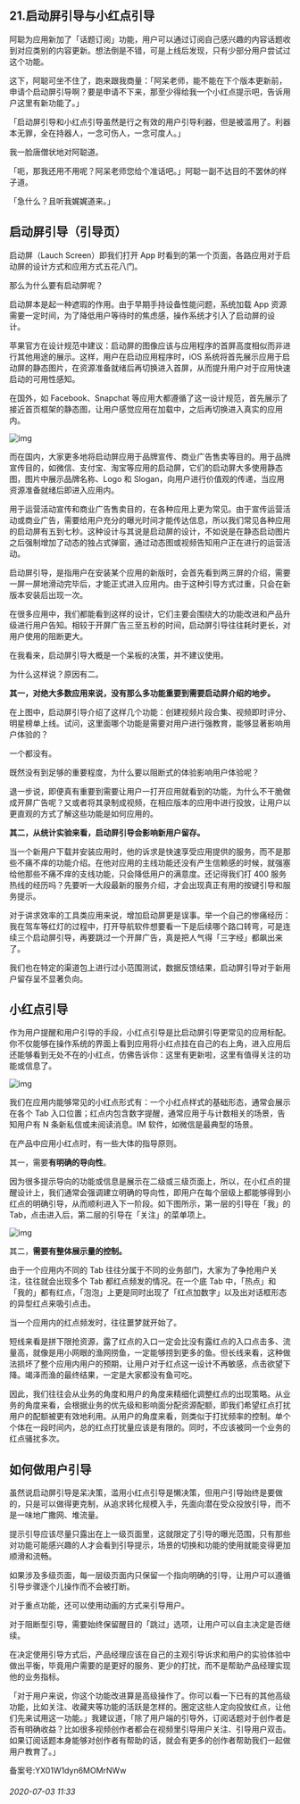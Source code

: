 ## 21.启动屏引导与小红点引导
阿聪为应用新加了「话题订阅」功能，用户可以通过订阅自己感兴趣的内容话题收到对应类别的内容更新。想法倒是不错，可是上线后发现，只有少部分用户尝试过这个功能。 


这下，阿聪可坐不住了，跑来跟我商量：「阿呆老师，能不能在下个版本更新前，申请个启动屏引导啊？要是申请不下来，那至少得给我一个小红点提示吧，告诉用户这里有新功能了。」 


「启动屏引导和小红点引导虽然是行之有效的用户引导利器，但是被滥用了。利器本无罪，全在持器人，一念可伤人，一念可度人。」 


我一脸唐僧状地对阿聪道。 


「呃，那我还用不用呢？阿呆老师您给个准话吧。」阿聪一副不达目的不罢休的样子道。 


「急什么？且听我娓娓道来。」 


启动屏引导（引导页）
----------


启动屏（Lauch Screen）即我们打开 App 时看到的第一个页面，各路应用对于启动屏的设计方式和应用方式五花八门。 


那么为什么要有启动屏呢？ 


启动屏本是起一种遮瑕的作用。由于早期手持设备性能问题，系统加载 App 资源需要一定时间，为了降低用户等待时的焦虑感，操作系统才引入了启动屏的设计。 


苹果官方在设计规范中建议：启动屏的图像应该与应用程序的首屏高度相似而非进行其他用途的展示。这样，用户在启动应用程序时，iOS 系统将首先展示应用于启动屏的静态图片，在资源准备就绪后再切换进入首屏，从而提升用户对于应用快速启动的可用性感知。 


在国外，如 Facebook、Snapchat 等应用大都遵循了这一设计规范，首先展示了接近首页框架的静态图，让用户感觉应用在加载中，之后再切换进入真实的应用内。 


  



![img](https://pic2.zhimg.com/v2-9409c6f8e2e8f54e50561f8c6659c1c8.webp)

  



而在国内，大家更多地将启动屏应用于品牌宣传、商业广告售卖等目的。用于品牌宣传目的，如微信、支付宝、淘宝等应用的启动屏，它们的启动屏大多使用静态图，图片中展示品牌名称、Logo 和 Slogan，向用户进行价值观的传递，当应用资源准备就绪后即进入应用内。 


用于运营活动宣传和商业广告售卖目的，在各种应用上更为常见。由于宣传运营活动或商业广告，需要给用户充分的曝光时间才能传达信息，所以我们常见各种应用的启动屏有五到七秒。这种设计与其说是启动屏的设计，不如说是在静态启动图片之后强制增加了动态的独占式弹窗，通过动态图或视频告知用户正在进行的运营活动。 


启动屏引导，是指用户在安装某个应用的新版时，会首先看到两三屏的介绍，需要一屏一屏地滑动完毕后，才能正式进入应用内。由于这种引导方式过重，只会在新版本安装后出现一次。 


在很多应用中，我们都能看到这样的设计，它们主要会围绕大的功能改进和产品升级进行用户告知。相较于开屏广告三至五秒的时间，启动屏引导往往耗时更长，对用户使用的阻断更大。 


在我看来，启动屏引导大概是一个呆板的决策，并不建议使用。 


为什么这样说？原因有二。 


**其一，对绝大多数应用来说，没有那么多功能重要到需要启动屏介绍的地步。**


在上图中，启动屏引导介绍了这样几个功能：创建视频片段合集、视频即时评分、明星榜单上线。试问，这里面哪个功能是需要对用户进行强教育，能够显著影响用户体验的？ 


一个都没有。 


既然没有到足够的重要程度，为什么要以阻断式的体验影响用户体验呢？ 


退一步说，即便真有重要到需要让用户一打开应用就看到的功能，为什么不干脆做成开屏广告呢？又或者将其录制成视频，在相应版本的应用中进行投放，让用户以更直观的方式了解这些功能是如何应用的。 


**其二，从统计实验来看，启动屏引导会影响新用户留存。**


当一个新用户下载并安装应用时，他的诉求是快速享受应用提供的服务，而不是那些不痛不痒的功能介绍。在他对应用的主线功能还没有产生信赖感的时候，就强塞给他那些不痛不痒的支线功能，只会降低用户的满意度。还记得我们打 400 服务热线的经历吗？先要听一大段最新的服务介绍，才会出现真正有用的按键引导和服务提示。 


对于讲求效率的工具类应用来说，增加启动屏更是误事。举一个自己的惨痛经历：我在驾车等红灯的过程中，打开导航软件想要看一下是后续哪个路口转弯，可是连续三个启动屏引导，再要跳过一个开屏广告，真是把人气得「三字经」都飙出来了。 


我们也在特定的渠道包上进行过小范围测试，数据反馈结果，启动屏引导对于新用户留存呈不显著负向。 


小红点引导
-----


作为用户提醒和用户引导的手段，小红点引导是比启动屏引导更常见的应用标配。你不仅能够在操作系统的界面上看到应用将小红点挂在自己的右上角，进入应用后还能够看到无处不在的小红点，仿佛告诉你：这里有更新啦，这里有值得关注的功能或信息了。 


  



![img](https://pic4.zhimg.com/v2-8cfec64c22adcd6f55681ca0665647a4.webp)

  



我们在应用内能够常见的小红点形式有：一个小红点样式的基础形态，通常会展示在各个 Tab 入口位置；红点内包含数字提醒，通常应用于与计数相关的场景，告知用户有 N 条新私信或未阅读消息。IM 软件，如微信是最典型的场景。 


在产品中应用小红点时，有一些大体的指导原则。 


其一，需要**有明确的导向性**。 


因为很多提示导向的功能或信息是展示在二级或三级页面上，所以，在小红点的提醒设计上，我们通常会强调建立明确的导向性，即用户在每个层级上都能够得到小红点的明确引导，从而顺利进入下一阶段。如下图所示，第一层的引导在「我」的 Tab，点击进入后，第二层的引导在「关注」的菜单项上。 


  



![img](https://pic1.zhimg.com/v2-b72a399c957ed25392347706f2187b56.webp)

  



其二，**需要有整体展示量的控制。**


由于一个应用内不同的 Tab 往往分属于不同的业务部门，大家为了争抢用户关注，往往就会出现多个 Tab 都红点频发的情况。在一个底 Tab 中，「热点」和「我的」都有红点，「泡泡」上更是同时出现了「红点加数字」以及出对话框形态的异型红点来吸引点击。 


当一个应用内的红点频发时，往往噩梦就开始了。 


短线来看是拼下限抢资源，露了红点的入口一定会比没有露红点的入口点击多、流量高，就像是用小网眼的渔网捞鱼，一定能够捞到更多的鱼。但长线来看，这种做法损坏了整个应用内用户的预期，让用户对于红点这一设计不再敏感，点击欲望下降。竭泽而渔的最终结果，一定是大家都没有鱼可吃。 


因此，我们往往会从业务的角度和用户的角度来精细化调整红点的出现策略。从业务的角度来看，会根据业务的优先级和影响面分配资源配额，即我们希望红点打扰用户的配额被更有效地利用。从用户的角度来看，则类似于打扰频率的控制。单个个体在一段时间内，总的红点打扰量应该是有限的。同时，不应该被同一个业务的红点骚扰多次。 


如何做用户引导
-------


虽然说启动屏引导是呆决策，滥用小红点引导是懒决策，但用户引导始终是要做的，只是可以做得更克制，从追求转化规模入手，先面向潜在受众投放引导，而不是一味地广撒网、堆流量。 


提示引导应该尽量只露出在上一级页面里，这就限定了引导的曝光范围，只有那些对功能可能感兴趣的人才会看到引导提示，场景的切换和功能的使用就能变得更加顺滑和流畅。 


如果涉及多级页面，每一层级页面内只保留一个指向明确的引导，让用户可以遵循引导步骤逐个儿操作而不会被打断。 


对于重点功能，还可以使用动画的方式来引导用户。 


对于阻断型引导，需要始终保留醒目的「跳过」选项，让用户可以自主决定是否继续。 


在决定使用引导方式后，产品经理应该在自己的主观引导诉求和用户的实验体验中做出平衡，毕竟用户需要的是更好的服务、更少的打扰，而不是帮助产品经理实现他的业务指标。 


「对于用户来说，你这个功能改进算是高级操作了。你可以看一下已有的其他高级功能，比如关注、收藏夹等功能的活跃是怎样的。圈定这些人定向投放红点，让他们先来试用这一功能。」我建议道，「除了用户端的引导外，订阅话题对于创作者是否有明确收益？比如很多视频创作者都会在视频里引导用户关注、引导用户双击。如果订阅话题本身能够对创作者有帮助的话，就会有更多的创作者帮助我们一起做用户教育了。」 


备案号:YX01W1dyn6MOMrNWw


###### 2020-07-03 11:33
